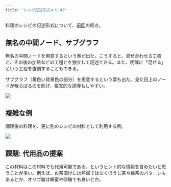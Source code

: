 ```yaml
---
title: 'レシピ記述形式メモ #2'
---
```

料理のレシピの記述形式について、[前回](https://r7kamura.com/articles/2022-05-13-mermaid-recipe-memo)の続き。

無名の中間ノード、サブグラフ
--------------

無名の中間ノードを用意するという案が出た。こうすると、混ぜ合わせる工程と、その後の加熱などの工程とを独立して記述できる。また、明確に「混ぜる」という工程を強調することもできる。

サブグラフ（黄色い背景色の部分）を用意するという案も出た。見た目上のノードが散らばるのを防げ、視覚的な誘導もしやすい。

![](https://lh5.googleusercontent.com/zdxw5mkqow31z5Jkh1_R_jnR72vwISa5rh3QdusVJR9G9CONBgrpdRyHVPBhbEZW9Dyu3Htuulx9Dj1L7X5eQQDhXX7Wz6ikUa4MH0U05OtNUXnCSUc0CbVSUPisjG8xMemohFNNTI-UQjPEAKgtHA)

複雑な例
----

調理後の料理を、更に別のレシピの材料として利用する例。

![](https://lh4.googleusercontent.com/_6G3lBvR_4DPaIIueSb2h0i087Hp5FwLaE8sZrQJf9gl3Fi1LAIJ_EBhRZDNbCC3w_Ml15d7oJz3JbOLbrb60wRsm5apni7y5KtEd_dpLnkFXMnXFYb_G8WO_t7OtIPYZQZC7RHJG6gGLU4xiUasig)

課題: 代用品の提案
----------

この材料はこの材料でも代用可能である、というヒント的な情報を含めたいと思うことが多い。例えば、お茶漬けには熱湯ではなくほうじ茶や緑茶のパターンもあるとか、オリゴ糖は蜂蜜や砂糖でも良いとか。
